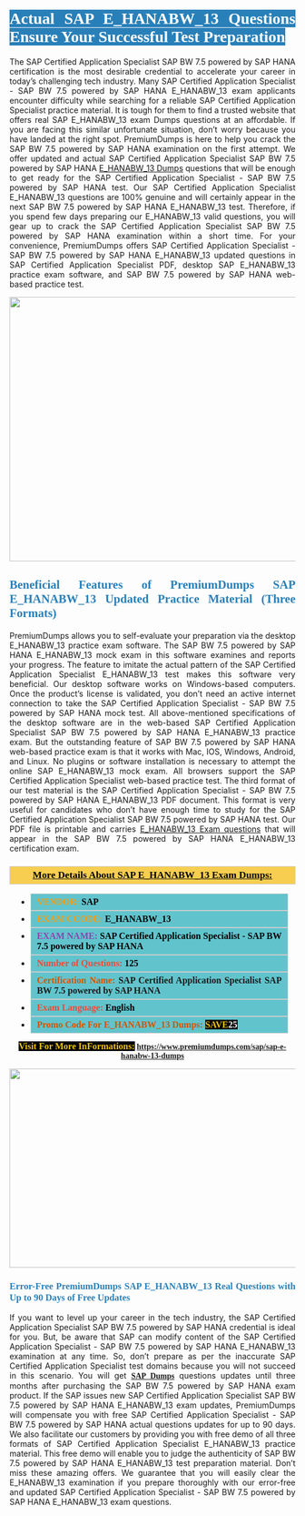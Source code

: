 <h1 style="text-align: justify;"><span style="color:#ffffff;"><span style="font-family:Georgia,serif;"><strong><span style="background-color:#2980b9;">Actual SAP E_HANABW_13 Questions Ensure Your Successful Test Preparation</span></strong></span></span></h1>

<p style="text-align: justify;">The SAP Certified Application Specialist SAP BW 7.5 powered by SAP HANA certification is the most desirable credential to accelerate your career in today’s challenging tech industry. Many SAP Certified Application Specialist - SAP BW 7.5 powered by SAP HANA E_HANABW_13 exam applicants encounter difficulty while searching for a reliable SAP Certified Application Specialist practice material. It is tough for them to find a trusted website that offers real SAP E_HANABW_13 exam Dumps questions at an affordable. If you are facing this similar unfortunate situation, don’t worry because you have landed at the right spot. PremiumDumps is here to help you crack the SAP BW 7.5 powered by SAP HANA examination on the first attempt. We offer updated and actual SAP Certified Application Specialist SAP BW 7.5 powered by SAP HANA <a href="https://www.premiumdumps.com/sap/sap-e-hanabw-13-dumps">E_HANABW_13 Dumps</a> questions that will be enough to get ready for the SAP Certified Application Specialist - SAP BW 7.5 powered by SAP HANA test. Our SAP Certified Application Specialist E_HANABW_13 questions are 100% genuine and will certainly appear in the next SAP BW 7.5 powered by SAP HANA E_HANABW_13 test. Therefore, if you spend few days preparing our E_HANABW_13 valid questions, you will gear up to crack the SAP Certified Application Specialist SAP BW 7.5 powered by SAP HANA examination within a short time. For your convenience, PremiumDumps offers SAP Certified Application Specialist - SAP BW 7.5 powered by SAP HANA E_HANABW_13 updated questions in SAP Certified Application Specialist PDF, desktop SAP E_HANABW_13 practice exam software, and SAP BW 7.5 powered by SAP HANA web-based practice test.</p>

<p style="text-align: center;"><a href="https://www.premiumdumps.com/sap/sap-e-hanabw-13-dumps"><img alt="" src="https://i.imgur.com/KJGzbJ2.jpeg" style="width: 700px; height: 465px;" /></a></p>

<h2 style="text-align: justify;"><span style="color:#2980b9;"><span style="font-family:Georgia,serif;"><strong>Beneficial Features of PremiumDumps SAP E_HANABW_13 Updated Practice Material (Three Formats)</strong></span></span></h2>

<p style="text-align: justify;">PremiumDumps allows you to self-evaluate your preparation via the desktop E_HANABW_13 practice exam software. The SAP BW 7.5 powered by SAP HANA E_HANABW_13 mock exam in this software examines and reports your progress. The feature to imitate the actual pattern of the SAP Certified Application Specialist E_HANABW_13 test makes this software very beneficial. Our desktop software works on Windows-based computers. Once the product’s license is validated, you don’t need an active internet connection to take the SAP Certified Application Specialist - SAP BW 7.5 powered by SAP HANA mock test. All above-mentioned specifications of the desktop software are in the web-based SAP Certified Application Specialist SAP BW 7.5 powered by SAP HANA E_HANABW_13 practice exam. But the outstanding feature of SAP BW 7.5 powered by SAP HANA web-based practice exam is that it works with Mac, IOS, Windows, Android, and Linux. No plugins or software installation is necessary to attempt the online SAP E_HANABW_13 mock exam. All browsers support the SAP Certified Application Specialist web-based practice test. The third format of our test material is the SAP Certified Application Specialist - SAP BW 7.5 powered by SAP HANA E_HANABW_13 PDF document. This format is very useful for candidates who don’t have enough time to study for the SAP Certified Application Specialist SAP BW 7.5 powered by SAP HANA test. Our PDF file is printable and carries <a href="https://www.premiumdumps.com/sap/sap-e-hanabw-13-dumps">E_HANABW_13 Exam questions</a> that will appear in the SAP BW 7.5 powered by SAP HANA E_HANABW_13 certification exam.</p>

<h3 style="background: #f7ce50; border: 1px solid rgb(204, 204, 204); padding: 5px 10px; text-align: center;"><span style="font-family:Georgia,serif;"><u><u><span style="color:#000000;"><span style="font-size:11pt"><span style="line-height:normal"><b><span style="font-size:13.0pt"><span cambria="">More Details About SAP E_HANABW_13 Exam Dumps:</span></span></b></span></span></span></u></u></span></h3>

<ul>
	<li style="margin:0cm 10pt">
	<div style="background:#61c4cd; border: 1px solid rgb(204, 204, 204); padding: 5px 10px; text-align: justify;"><span style="font-family:Georgia,serif;"><span style="font-size:11pt"><span style="line-height:normal"><b><span style="font-size:12.0pt"><span new="" roman="" times=""><span style="color:#f39c12;">VENDOR:</span> <span style="color:#000000;">SAP</span></span></span></b></span></span></span></div>
	</li>
	<li style="margin:0cm 10pt">
	<div style="background: #61c4cd; border: 1px solid rgb(204, 204, 204); padding: 5px 10px; text-align: justify;"><span style="font-family:Georgia,serif;"><span style="font-size:11pt"><span style="line-height:normal"><b><span style="font-size:12.0pt"><span new="" roman="" times=""><span style="color:#f39c12;">EXAM CCODE:</span> <span style="color:#000000;">E_HANABW_13</span></span></span></b></span></span></span></div>
	</li>
	<li style="margin:0cm 10pt">
	<div style="background: #61c4cd; border: 1px solid rgb(204, 204, 204); padding: 5px 10px; text-align: justify;"><span style="font-family:Georgia,serif;"><span style="font-size:11pt"><span style="line-height:normal"><b><span style="font-size:12.0pt"><span new="" roman="" times=""><span style="color:#8e44ad;">EXAM NAME:</span> <span style="color:#000000;">SAP Certified Application Specialist - SAP BW 7.5 powered by SAP HANA</span></span></span></b></span></span></span></div>
	</li>
	<li style="margin:0cm 10pt">
	<div style="background: #61c4cd; border: 1px solid rgb(204, 204, 204); padding: 5px 10px;"><span style="font-family:Georgia,serif;"><span style="font-size:11pt"><span style="line-height:normal"><b><span style="font-size:12.0pt"><span new="" roman="" times=""><span style="color:#e74c3c;">Number of Questions:</span><span style="color:#000000;"><span style="color:#f1c40f;"> </span>125</span></span></span></b></span></span></span></div>
	</li>
	<li style="margin:0cm 10pt">
	<div style="background: #61c4cd; border: 1px solid rgb(204, 204, 204); padding: 5px 10px; text-align: justify;"><span style="font-family:Georgia,serif;"><span style="font-size:11pt"><span style="line-height:normal"><b><span style="font-size:12.0pt"><span new="" roman="" times=""><span style="color:#d35400;">Certification Name:</span> SAP Certified Application Specialist SAP BW 7.5 powered by SAP HANA</span></span></b></span></span></span></div>
	</li>
	<li style="margin:0cm 10pt">
	<div style="background: #61c4cd; border: 1px solid rgb(204, 204, 204); padding: 5px 10px; text-align: justify;"><span style="font-family:Georgia,serif;"><span style="font-size:11pt"><span style="line-height:normal"><b><span style="font-size:12.0pt"><span new="" roman="" times=""><span style="color:#e74c3c;">Exam Language:</span> <span style="color:#000000;">English</span></span></span></b></span></span></span></div>
	</li>
	<li style="margin:0cm 10pt">
	<div style="background: #61c4cd; border: 1px solid rgb(204, 204, 204); padding: 5px 10px;"><span style="font-family:Georgia,serif;"><span style="font-size:11pt"><span style="line-height:normal"><b><span style="font-size:12.0pt"><span new="" roman="" times=""><span style="color:#d35400;">Promo Code For E_HANABW_13 Dumps:</span><span style="color:#f1c40f;"> <span style="background-color:#000000;">SAVE</span></span><span style="color:#ffffff;"><span style="background-color:#000000;">25</span></span></span></span></b></span></span></span></div>
	</li>
</ul>

<p style="text-align: center;"><span style="font-family:Georgia,serif;"><strong><span style="font-size:16px;"><span style="color:#f1c40f;"><span style="background-color:#000000;">Visit For More InFormations:</span></span></span> <a href="https://www.premiumdumps.com/sap/sap-e-hanabw-13-dumps">https://www.premiumdumps.com/sap/sap-e-hanabw-13-dumps</a></strong></span></p>

<p style="text-align: center;"><strong><strong><a href="https://www.premiumdumps.com/sap/sap-e-hanabw-13-dumps"><img alt="" src="https://i.imgur.com/F18GQwv.jpeg" style="width: 700px; height: 350px;" /></a></strong></strong></p>

<h3 style="text-align: justify;"><span style="color:#2980b9;"><span style="font-family:Georgia,serif;"><strong><strong><strong>Error-Free PremiumDumps SAP E_HANABW_13 Real Questions with Up to 90 Days of Free Updates</strong></strong></strong></span></span></h3>

<p style="text-align: justify;">If you want to level up your career in the tech industry, the SAP Certified Application Specialist SAP BW 7.5 powered by SAP HANA credential is ideal for you. But, be aware that SAP can modify content of the SAP Certified Application Specialist - SAP BW 7.5 powered by SAP HANA E_HANABW_13 examination at any time. So, don’t prepare as per the inaccurate SAP Certified Application Specialist test domains because you will not succeed in this scenario. You will get <span style="font-family:Georgia,serif;"><strong><a href="https://www.premiumdumps.com/sap-exam-dumps">SAP Dumps</a></strong></span> questions updates until three months after purchasing the SAP BW 7.5 powered by SAP HANA exam product. If the SAP issues new SAP Certified Application Specialist SAP BW 7.5 powered by SAP HANA E_HANABW_13 exam updates, PremiumDumps will compensate you with free SAP Certified Application Specialist - SAP BW 7.5 powered by SAP HANA actual questions updates for up to 90 days. We also facilitate our customers by providing you with free demo of all three formats of SAP Certified Application Specialist E_HANABW_13 practice material. This free demo will enable you to judge the authenticity of SAP BW 7.5 powered by SAP HANA E_HANABW_13 test preparation material. Don’t miss these amazing offers. We guarantee that you will easily clear the E_HANABW_13 examination if you prepare thoroughly with our error-free and updated SAP Certified Application Specialist - SAP BW 7.5 powered by SAP HANA E_HANABW_13 exam questions.</p>
